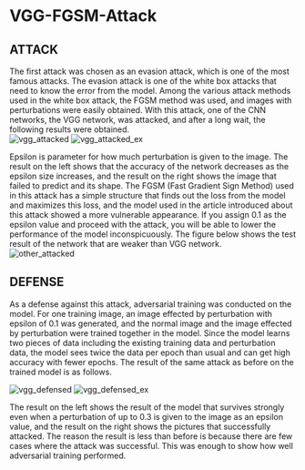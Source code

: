 # VGG-FGSM-Attack
## ATTACK
The first attack was chosen as an evasion attack, which is one of the most famous attacks. The evasion attack is one of the white box attacks that need to know the error from the model. Among the various attack methods used in the white box attack, the FGSM method was used, and images with perturbations were easily obtained. With this attack, one of the CNN networks, the VGG network, was attacked, and after a long wait, the following results were obtained.  
![vgg_attacked](https://user-images.githubusercontent.com/31722713/181442442-e7bcfbb3-ea7e-4cec-adda-a2fc36901bc1.png)
![vgg_attacked_ex](https://user-images.githubusercontent.com/31722713/181442474-1363dcaa-8335-43a2-9d06-554f67105fef.png)

Epsilon is parameter for how much perturbation is given to the image. The result on the left shows that the accuracy of the network decreases as the epsilon size increases, and the result on the right shows the image that failed to predict and its shape. The FGSM (Fast Gradient Sign Method) used in this attack has a simple structure that finds out the loss from the model and maximizes this loss, and the model used in the article introduced about this attack showed a more vulnerable appearance. If you assign 0.1 as the epsilon value and proceed with the attack, you will be able to lower the performance of the model inconspicuously. The figure below shows the test result of the network that are weaker than VGG network.  
![other_attacked](https://user-images.githubusercontent.com/31722713/181442569-879310f9-4a92-4b6a-b98a-e19d2f823ecb.png)

## DEFENSE
As a defense against this attack, adversarial training was conducted on the model. For one training image, an image effected by perturbation with epsilon of 0.1 was generated, and the normal image and the image effected by perturbation were trained together in the model. Since the model learns two pieces of data including the existing training data and perturbation data, the model sees twice the data per epoch than usual and can get high accuracy with fewer epochs. The result of the same attack as before on the trained model is as follows.  

![vgg_defensed](https://user-images.githubusercontent.com/31722713/181442529-e344ec31-641b-4ded-b3ba-4c2d92bc4af2.png)
![vgg_defensed_ex](https://user-images.githubusercontent.com/31722713/181442559-78895fcf-d2ff-425f-a65e-0d2e61b8f182.png)

The result on the left shows the result of the model that survives strongly even when a perturbation of up to 0.3 is given to the image as an epsilon value, and the result on the right shows the pictures that successfully attacked. The reason the result is less than before is because there are few cases where the attack was successful. This was enough to show how well adversarial training performed.
